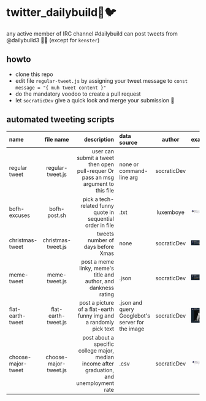 # twitter_dailybuild🤖🐦

any active member of IRC channel #dailybuild can post tweets from @dailybuild3 🦄😹
(except for ``kenster``)

## howto

- clone this repo
- edit file ``regular-tweet.js`` by assigning your tweet message to ``const message = "{ muh tweet content }"``
- do the mandatory voodoo to create a pull request
- let ``socraticDev`` give a quick look and merge your submission 🏁

## automated tweeting scripts

| name           | file name    | description  |data source    | author       | example      |
| :------------- | :----------: | -----------: |:------------- | :----------: | -----------: |
|regular tweet   |regular-tweet.js | user can submit a tweet then open pull-requer Or pass an msg argument to this file| none or command-line arg| socraticDev ||
|bofh-excuses|bofh-post.sh|pick a tech-related funny quote in sequential order in file|.txt|luxemboye|![capture of a bofh tweet](./captures/bofh-capture.png)|
|christmas-tweet|christmas-tweet.js|tweets number of days before Xmas|none|socraticDev|![capture of a xmas tweet](./captures/xmas-capture.png)|
|meme-tweet|meme-tweet.js|post a meme linky, meme's title and author, and dankness rating|.json|socraticDev|![capture of a meme tweet](./captures/meme-capture.png)|
|flat-earth-tweet|flat-earth-tweet.js|post a picture of a flat-earth funny img and a randomly pick text|.json and query Googlebot's server for the image|socraticDev|![capture of a flat-earth-tweet](./captures/flat-earth-capture.png)|
|choose-major-tweet|choose-major-tweet.js|post about a specific college major, median income after graduation, and unemployment rate|.csv|socraticDev|![capture of a choose-major-tweet](./captures/choose-major-capture.png)|
